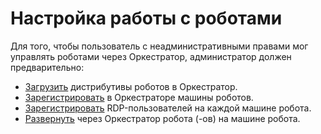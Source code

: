 # Настройка работы с роботами

Для того, чтобы пользователь с неадминистративными правами мог управлять роботами через Оркестратор, администратор должен предварительно:
- [Загрузить](https://docs.primo-rpa.ru/primo-rpa/orchestrator-new/orchestrator-admin/robots/upload-robot) дистрибутивы роботов в Оркестратор.
- [Зарегистрировать](https://docs.primo-rpa.ru/primo-rpa/orchestrator-new/orchestrator-admin/robots/register-robot) в Оркестраторе машины роботов.
- [Зарегистрировать](https://docs.primo-rpa.ru/primo-rpa/orchestrator-new/orchestrator-admin/robots/register-rdp-users) RDP-пользователей на каждой машине робота.
- [Развернуть](https://docs.primo-rpa.ru/primo-rpa/orchestrator-new/orchestrator-user/deploy-robot) через Оркестратор робота (-ов) на машине робота.